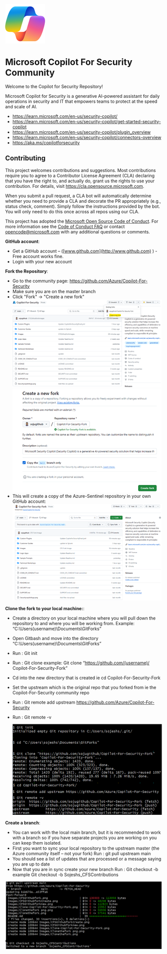 ![Security CoPilot Logo](https://github.com/Azure/Copilot-For-Security/blob/main/Images/ic_fluent_copilot_64_64%402x.png)
# Microsoft Copilot For Security Community
Welcome to the Copilot for Security Repository!

Microsoft Copilot for Security is a generative AI-powered assistant for daily operations in security and IT that empowers teams to protect at the speed and scale of AI.
- https://learn.microsoft.com/en-us/security-copilot/
- https://learn.microsoft.com/en-us/security-copilot/get-started-security-copilot
- https://learn.microsoft.com/en-us/security-copilot/plugin_overview
- https://learn.microsoft.com/en-us/security-copilot/connectors-overview
- https://aka.ms/copilotforsecurity

## Contributing
This project welcomes contributions and suggestions.  Most contributions require you to agree to a Contributor License Agreement (CLA) declaring that you have the right to, and actually do, grant us
the rights to use your contribution. For details, visit https://cla.opensource.microsoft.com.

When you submit a pull request, a CLA bot will automatically determine whether you need to provide a CLA and decorate the PR appropriately (e.g., status check, comment). Simply follow the instructions
provided by the bot. You will only need to do this once across all repos using our CLA.

This project has adopted the [Microsoft Open Source Code of Conduct](https://opensource.microsoft.com/codeofconduct/). 
For more information see the [Code of Conduct FAQ](https://opensource.microsoft.com/codeofconduct/faq/) or contact [opencode@microsoft.com](mailto:opencode@microsoft.com) with any additional questions or comments.

**GitHub account**: 
- Get a GitHub account – ([www.github.com](http://www.github.com) ) - Free account works fine.
- Login with your new account
  
**Fork the Repository**:
- Go to the community page: https://github.com/Azure/Copilot-For-Security
- Make sure you are on the master branch
- Click "Fork" -> "Create a new fork"
  ![Github New Fork](https://github.com/Azure/Copilot-For-Security/blob/main/Images/CFSGithubfork.png)
  ![Create New Fork](https://github.com/Azure/Copilot-For-Security/blob/main/Images/CFSGithubforkCreate.png)
- This will create a copy of the Azure-Sentinel repository in your own GitHub account:
  ![View Your New Fork](https://github.com/Azure/Copilot-For-Security/blob/main/Images/CFSGithubforknew.png)

**Clone the fork to your local machine:**:
-	Create a directory on your local machine where you will pull down the repository to and where you will be working from. 
    Example: “C:\Users\(username)\Documents\GitForks”
-	Open Gitbash and move into the directory “C:\Users\(username)\Documents\GitForks”
-	Run : Git init
-	Run : Git clone <url of your fork> example: Git clone “https://github.com/(username)/ Copilot-For-Security-Fork”
-	Cd into the new directory that is created ie cd Copilot-For-Security-Fork
-	Set the upstream which is the original repo that you forked from ie the Copilot-For-Security community repo
-	Run : Git remote add upstream https://github.com/Azure/Copilot-For-Security
-	Run : Git remote -v

 	 ![Clone to Local Dir](https://github.com/Azure/Copilot-For-Security/blob/main/Images/Clonethefork.png)

**Create a branch**:
- You can work with the local main branch, but it is recommended to work with a branch so if you have separate projects you are working on you can keep them isolated. 
- First you want to sync your local repository to the upstream master (the Azure community itself – not your fork)
    Run : git pull upstream main
- You should see a list of updates that are processed or a message saying you are up to date
- Now that you are in sync create your new branch
    Run : Git checkout -b <branch name> example Git checkout -b Sojeshs_CFSContributions

![Clone to Local Dir](https://github.com/Azure/Copilot-For-Security/blob/main/Images/Createnewbranch.png)

